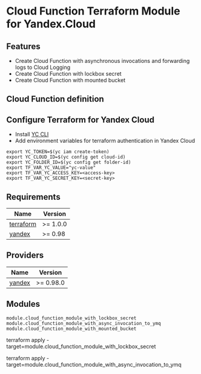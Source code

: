 # Cloud Function Terraform Module for Yandex.Cloud

## Features

- Create Cloud Function with asynchronous invocations and forwarding logs to Cloud Logging
- Create Cloud Function with lockbox secret
- Create Cloud Function with mounted bucket


## Cloud Function definition

## Configure Terraform for Yandex Cloud

- Install [YC CLI](https://cloud.yandex.com/docs/cli/quickstart)
- Add environment variables for terraform authentication in Yandex Cloud

```
export YC_TOKEN=$(yc iam create-token)
export YC_CLOUD_ID=$(yc config get cloud-id)
export YC_FOLDER_ID=$(yc config get folder-id)
export TF_VAR_YC_VALUE="yc-value"
export TF_VAR_YC_ACCESS_KEY=<access-key>
export TF_VAR_YC_SECRET_KEY=<secret-key>
```

<!-- BEGINNING OF PRE-COMMIT-TERRAFORM DOCS HOOK -->
## Requirements

| Name | Version |
|------|---------|
| <a name="requirement_terraform"></a> [terraform](#requirement\_terraform) | >= 1.0.0 |
| <a name="requirement_yandex"></a> [yandex](#requirement\_yandex) | >= 0.98 |

## Providers

| Name | Version |
|------|---------|
| <a name="provider_yandex"></a> [yandex](#provider\_yandex) | >= 0.98.0 |


## Modules
```
module.cloud_function_module_with_lockbox_secret 
module.cloud_function_module_with_async_invocation_to_ymq
module.cloud_function_module_with_mounted_bucket
```



terraform apply -target=module.cloud_function_module_with_lockbox_secret


terraform apply -target=module.cloud_function_module_with_async_invocation_to_ymq

<!-- END OF PRE-COMMIT-TERRAFORM DOCS HOOK -->

